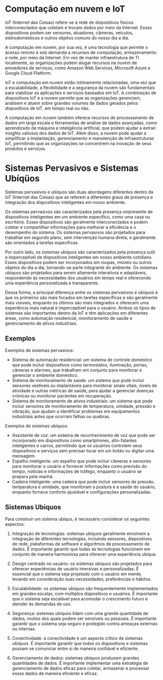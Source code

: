 # Computação em nuvem e IoT

IoT (Internet das Coisas) refere-se à rede de dispositivos físicos interconectados que coletam e trocam dados por meio da Internet. 
Esses dispositivos podem ser sensores, atuadores, câmeras, veículos, eletrodomésticos e outros objetos comuns do nosso dia a dia.

A computação em nuvem, por sua vez, é uma tecnologia que permite o acesso remoto e sob demanda a recursos de computação, armazenamento e rede, 
por meio da Internet. Em vez de manter infraestrutura de TI localmente, as organizações podem alugar recursos na nuvem de provedores de serviços, como
Amazon Web Services, Microsoft Azure e Google Cloud Platform.

IoT e computação em nuvem estão intimamente relacionadas, uma vez que a escalabilidade, a flexibilidade e a segurança da nuvem são fundamentais 
para viabilizar as aplicações e serviços baseados em IoT. 
A combinação de dispositivos IoT e a nuvem permite que as organizações gerenciem, analisem e atuem sobre grandes volumes de dados gerados 
pelos dispositivos de IoT, em tempo real ou não.

A computação em nuvem também oferece recursos de processamento de dados em larga escala e ferramentas 
de análise de dados avançadas, como aprendizado de máquina e inteligência artificial, que podem ajudar a extrair insights valiosos dos dados de IoT. 
Além disso, a nuvem pode ajudar a simplificar a implantação, gerenciamento e manutenção de infraestruturas IoT, permitindo que as organizações se 
concentrem na inovação de seus produtos e serviços.


# Sistemas Pervasivos e Sistemas Ubíqüos

Sistemas pervasivos e ubíquos são duas abordagens diferentes dentro da IoT (Internet das Coisas) que se referem a diferentes graus de presença e integração 
dos dispositivos inteligentes em nosso ambiente.

Os sistemas pervasivos são caracterizados pela presença onipresente de dispositivos inteligentes em um ambiente específico, como uma casa ou escritório. 
Esses dispositivos são geralmente interconectados e podem coletar e compartilhar informações para melhorar a eficiência e o desempenho do sistema. 
Os sistemas pervasivos são projetados para trabalhar em segundo plano, sem intervenção humana direta, e geralmente são orientados a tarefas específicas.


Por outro lado, os sistemas ubíquos são caracterizados pela presença sutil e imperceptível de dispositivos inteligentes em nosso ambiente cotidiano. 
Esses dispositivos podem ser incorporados em roupas, móveis ou outros objetos do dia a dia, tornando-se parte integrante do ambiente. Os sistemas ubíquos 
são projetados para serem altamente interativos e adaptáveis, respondendo às necessidades dos usuários em tempo real e oferecendo uma experiência 
personalizada e transparente.

Dessa forma, a principal diferença entre os sistemas pervasivos e ubíquos é que os primeiros são mais focados em tarefas específicas e são geralmente 
mais visíveis, enquanto os últimos são mais integrados e oferecem uma experiência mais natural e imperceptível para o usuário. 
Ambos os tipos de sistemas são importantes dentro da IoT e têm aplicações em diferentes áreas, como automação residencial, monitoramento de saúde e 
gerenciamento de ativos industriais.


## Exemplos

Exemplos de sistemas pervasivos:
- Sistema de automação residencial: um sistema de controle doméstico que pode incluir dispositivos como termostatos, iluminação, portas, câmeras e alarmes, que trabalham em conjunto para monitorar e gerenciar o ambiente doméstico.
- Sistema de monitoramento de saúde: um sistema que pode incluir sensores vestíveis ou implantáveis para monitorar sinais vitais, níveis de atividade e outras métricas de saúde, para ajudar a gerenciar doenças crônicas ou monitorar pacientes em recuperação.
- Sistema de monitoramento de ativos industriais: um sistema que pode incluir sensores de monitoramento de temperatura, umidade, pressão e vibração, que ajudam a identificar problemas em equipamentos industriais antes que ocorram falhas ou quebras.

Exemplos de sistemas ubíquos:
- Assistente de voz: um sistema de reconhecimento de voz que pode ser incorporado em dispositivos como smartphones, alto-falantes inteligentes e carros, permitindo que os usuários controlem seus dispositivos e serviços sem precisar tocar em um botão ou digitar uma mensagem.
- Espelho inteligente: um espelho que pode incluir câmeras e sensores para monitorar o usuário e fornecer informações como previsão do tempo, notícias e informações de tráfego, enquanto o usuário se prepara pela manhã.
- Cadeira inteligente: uma cadeira que pode incluir sensores de pressão, temperatura e umidade, que monitoram a postura e a saúde do usuário, enquanto fornece conforto ajustável e configurações personalizadas.

## Sistemas Ubiquos

Para construir um sistema ubíquo, é necessário considerar os seguintes aspectos:

1. Integração de tecnologias: sistemas ubíquos geralmente envolvem a integração de diferentes tecnologias, incluindo sensores, dispositivos de rede, plataformas de software e algoritmos de processamento de dados. É importante garantir que todas as tecnologias funcionem em conjunto de maneira harmoniosa para oferecer uma experiência ubíqua.

2. Design centrado no usuário: os sistemas ubíquos são projetados para oferecer experiências de usuário imersivas e personalizadas. É essencial que o sistema seja projetado com o usuário em mente, levando em consideração suas necessidades, preferências e hábitos.

3. Escalabilidade: os sistemas ubíquos são frequentemente implementados em grandes escalas, com múltiplos dispositivos e usuários. É importante que o sistema seja escalável para acomodar o crescimento futuro e atender às demandas de uso.

4. Segurança: sistemas ubíquos lidam com uma grande quantidade de dados, muitos dos quais podem ser sensíveis ou pessoais. É importante garantir que o sistema seja seguro e protegido contra ameaças externas ou internas.

5. Conectividade: a conectividade é um aspecto crítico de sistemas ubíquos. É importante garantir que todos os dispositivos e sistemas possam se comunicar entre si de maneira confiável e eficiente.

6. Gerenciamento de dados: sistemas ubíquos produzem grandes quantidades de dados. É importante implementar uma estratégia de gerenciamento de dados eficaz para coletar, armazenar e processar esses dados de maneira eficiente e eficaz.


